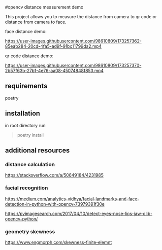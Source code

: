 #opencv distance measurement demo

This project allows you to measure the distance from camera to qr code or distance from camera to face.

face distance demo:  

https://user-images.githubusercontent.com/98610809/173257362-85eab284-20cd-4fa5-ad9f-91bc11799da2.mp4

qr code distance demo:  

https://user-images.githubusercontent.com/98610809/173257370-2b57f63b-27b1-4e76-aa08-45074848f853.mp4


## requirements
poetry 

## installation
in root directory run 
> poetry install

## additional resources
### distance calculation
https://stackoverflow.com/a/50649184/4231985
### facial recognition
https://medium.com/analytics-vidhya/facial-landmarks-and-face-detection-in-python-with-opencv-73979391f30e

https://pyimagesearch.com/2017/04/10/detect-eyes-nose-lips-jaw-dlib-opencv-python/

### geometry skewness

https://www.engmorph.com/skewness-finite-elemnt
